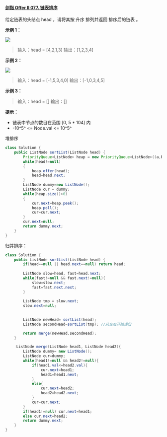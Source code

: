#### [剑指 Offer II 077. 链表排序](https://leetcode-cn.com/problems/7WHec2/)

给定链表的头结点 head ，请将其按 升序 排列并返回 排序后的链表 。

**示例 1：**

![](E:\大三下\leetcode\leetcode\img\sort_list_1.jpg)

> 输入：head = [4,2,1,3]
> 输出：[1,2,3,4]

**示例 2：**

![](E:\大三下\leetcode\leetcode\img\sort_list_2.jpg)

> 输入：head = [-1,5,3,4,0]
> 输出：[-1,0,3,4,5]

**示例 3：**

> 输入：head = []
> 输出：[]

**提示：**

* 链表中节点的数目在范围 [0, 5 * 104] 内
* -10^5^ <= Node.val <= 10^5^

堆排序

```java
class Solution {
    public ListNode sortList(ListNode head) {
        PriorityQueue<ListNode> heap = new PriorityQueue<ListNode>((a,b)->a.val-b.val);
        while(head!=null)
        {
            heap.offer(head);
            head=head.next;
        }
        ListNode dummy=new ListNode();
        ListNode cur = dummy;
        while(heap.size()>0)
        {
            cur.next=heap.peek();
            heap.poll();
            cur=cur.next;
        }
        cur.next=null;
        return dummy.next;
    }
}
```

归并排序：

```java
class Solution {
    public ListNode sortList(ListNode head) {
        if(head==null || head.next==null) return head;
        
        ListNode slow=head, fast=head.next;
        while(fast!=null && fast.next!=null){
            slow=slow.next;
            fast=fast.next.next;
        }
         
        ListNode tmp = slow.next;
        slow.next=null;
        
    
        ListNode newHead= sortList(head);  
        ListNode secondHead=sortList(tmp); //从左右开始递归

        return merge(newHead,secondHead);
    }

     ListNode merge(ListNode head1, ListNode head2){
        ListNode dummy= new ListNode();
        ListNode cur=dummy;
        while(head1!=null && head2!=null){
            if(head1.val<=head2.val){
                cur.next=head1;
                head1=head1.next;
            }
            else{
                cur.next=head2;
                head2=head2.next;
            }
            cur=cur.next;
        }
        if(head1!=null) cur.next=head1;
        else cur.next=head2;
        return dummy.next;
    }
}
```

